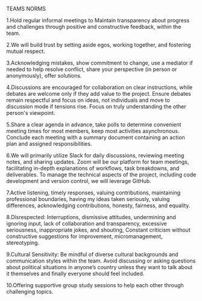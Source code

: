 
TEAMS NORMS

1.Hold regular informal meetings to Maintain transparency about 
progress and challenges through positive and constructive feedback, 
within the team.

2.We will build trust by setting aside egos, 
working together, and fostering mutual respect.

3.Acknowledging mistakes, show commitment to change, 
use a mediator if needed to help resolve conflict, 
share your perspective (in person or anonymously), 
offer solutions.

4.Discussions are encouraged for collaboration on 
clear instructions, while debates are welcome 
only if they add value to the project. Ensure 
debates remain respectful and focus on ideas, 
not individuals and move to discussion mode if 
tensions rise. Focus on truly understanding 
the other person's viewpoint.

5.Share a clear agenda in advance, take polls 
to determine convenient meeting times for most 
members, keep most activities asynchronous. 
Conclude each meeting with a summary document 
containing an action plan and assigned responsibilities.

6.We will primarily utilize Slack for daily discussions, 
reviewing meeting notes, and sharing updates. Zoom 
will be our platform for team meetings, facilitating 
in-depth explanations of workflows, task breakdowns, 
and deliverables. To manage the technical aspects of 
the project, including code development and version 
control, we will leverage GitHub.

7.Active listening, timely responses, valuing contributions, 
maintaining professional boundaries, having my ideas taken 
seriously, valuing differences, acknowledging contributions, 
honesty, fairness, and equality.

8.Disrespected: Interruptions, dismissive attitudes, undermining 
and ignoring input, lack of collaboration and transparency, 
excessive seriousness, inappropriate jokes, and shouting, 
Constant criticism without constructive suggestions for 
improvement, micromanagement, stereotyping.

9.Cultural Sensitivity: Be mindful of diverse cultural backgrounds 
and communication styles within the team. Avoid discussing or 
asking questions about political situations in anyone’s country 
unless they want to talk about it themselves and finally 
everyone should feel included.

10.Offering supportive group study sessions to help each 
other through challenging topics.
